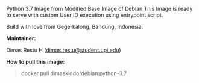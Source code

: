 Python 3.7 Image from Modified Base Image of Debian
This Image is ready to serve with custom User ID execution using entrypoint script.

Build with love from Gegerkalong, Bandung, Indonesia.

**Maintainer:**

Dimas Restu H (<dimas.restu@student.upi.edu>)

**How to pull this image:**

> docker pull dimaskiddo/debian:python-3.7
